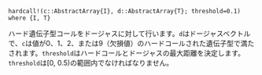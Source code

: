 ```
hardcall!(c::AbstractArray{I}, d::AbstractArray{T}; threshold=0.1) where {I, T}
```

ハード遺伝子型コールをドージャスに対して行います。`d`はドージャスベクトルで、`c`は値が0、1、2、または9（欠損値）のハードコールされた遺伝子型で満たされます。`threshold`はハードコールとドージャスの最大距離を決定します。`threshold`は[0, 0.5)の範囲内でなければなりません。
